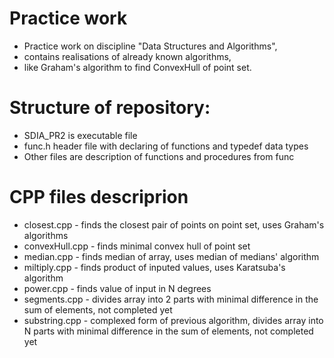 # Practice work
* Practice work on discipline "Data Structures and Algorithms",
* contains realisations of already known algorithms,
* like Graham's algorithm to find ConvexHull of point set.

# Structure of repository:
* SDIA_PR2 is executable file
* func.h header file with declaring of functions and typedef data types
* Other files are description of functions and procedures from func

# CPP files descriprion
* closest.cpp - finds the closest pair of points on point set, uses Graham's algorithms
* convexHull.cpp - finds minimal convex hull of point set
* median.cpp - finds median of array, uses median of medians' algorithm 
* miltiply.cpp - finds product of inputed values, uses Karatsuba's algorithm 
* power.cpp - finds value of input in N degrees
* segments.cpp - divides array into 2 parts with minimal difference in the sum of elements, not completed yet
* substring.cpp - complexed form of previous algorithm, divides array into N parts with minimal difference in the sum of elements, not completed yet
